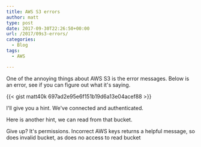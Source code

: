 ```yaml
---
title: AWS S3 errors
author: matt
type: post
date: 2017-09-30T22:26:50+00:00
url: /2017/09s3-errors/
categories:
  - Blog
tags:
  - AWS

---
```


One of the annoying things about AWS S3 is the error messages. Below is an error, see if you can figure out what it's saying.

{{< gist matt40k 697ad2e95e6f151b19d6a13e04acef88 >}}

I'll give you a hint. We've connected and authenticated.

Here is another hint, we can read from that bucket.

Give up? It's permissions. Incorrect AWS keys returns a helpful message, so does invalid bucket, as does no access to read bucket
